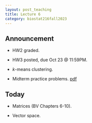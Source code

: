 ```yaml
---
layout: post_teaching
title: Lecture 6
category: biostat216fall2023
---
```


## Announcement

* HW2 graded.

* HW3 posted, due Oct 23 @ 11:59PM.

* $k$-means clustering.

* Midterm practice problems. [pdf](https://ucla-biostat-216.github.io/2023fall/hw/midterm/midterm_practice.pdf)

## Today

* Matrices (BV Chapters 6-10).

* Vector space.
